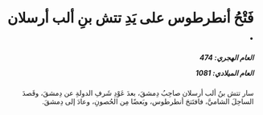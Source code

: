<h1 dir="rtl">فَتْحُ أنطرطوس على يَدِ تتش بنِ ألب أرسلان .</h1>

<h5 dir="rtl">العام الهجري:  474

العام الميلادي: 1081

</h5>

<p dir="rtl">سار تتش بنُ ألب أرسلان صاحِبُ دِمشقَ، بعدَ عَوْدِ شَرفِ الدولةِ عن دِمشقَ، وقَصدَ الساحِلَ الشاميَّ، فافتَتحَ أنطرطوس، وبَعضًا مِن الحُصونِ، وعادَ إلى دِمشقَ.</p></br>
